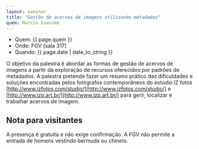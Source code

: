 ```yaml
---
layout: seminar
title: "Gestão de acervos de imagens utilizando metadados" 
quem: Marcio Isensee 
---
```


- Quem:  {{ page.quem }}
- Onde:  FGV (sala 317)
- Quando: {{ page.date | date_to_string }}

O objetivo da palestra é abordar as formas de gestão de acervos de
imagens a partir da exploração de recursos oferecidos por padrões de
metadados. A palestra pretende fazer um resumo prático das
dificuldades e soluções encontradas pelos fotógrafos contemporâneos do
estúdio IZ fotos [http://www.izfotos.com/studio/](http://www.izfotos.com/studio/) e
[http://www.izp.art.br/](http://www.izp.art.br/) para gerir, localizar e trabalhar acervos de
imagem.

## Nota para visitantes

A presença é gratuíta e não exige confirmação. A FGV não permite a
entrada de homens vestindo bermuda ou chinelo.
